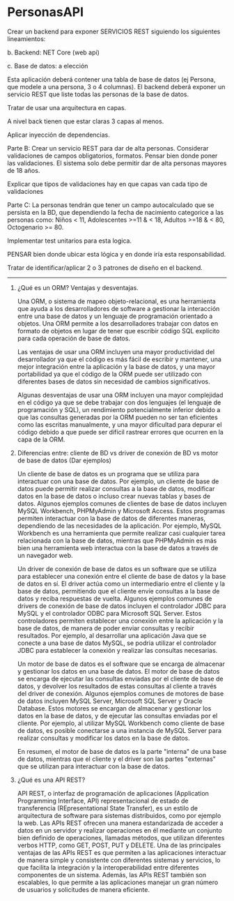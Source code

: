 # PersonasAPI
Crear un backend para exponer SERVICIOS REST siguiendo los siguientes lineamientos:

b.        Backend: NET Core (web api)

c.        Base de datos: a elección

Esta aplicación deberá contener una tabla de base de datos (ej Persona, que modele a una persona, 3 o 4 columnas). El backend deberá exponer un servicio REST que liste todas las personas de la base de datos.

Tratar de usar una arquitectura en capas.

A nivel back tienen que estar claras 3 capas al menos.

Aplicar inyección de dependencias.

Parte B: Crear un servicio REST para dar de alta personas. Considerar validaciones de campos obligatorios, formatos. Pensar bien donde poner las validaciones. El sistema solo debe permitir dar de alta personas mayores de 18 años.

Explicar que tipos de validaciones hay en que capas van cada tipo de validaciones

Parte C: La personas tendrán que tener un campo autocalculado que se persista en la BD, que dependiendo la fecha de nacimiento categorice a las personas como: Niños < 11, Adolescentes >=11 & < 18, Adultos >=18 & < 80, Octogenario >= 80.

Implementar test unitarios para esta logica.

PENSAR bien donde ubicar esta lógica y en donde iría esta responsabilidad.

Tratar de identificar/aplicar 2 o 3 patrones de diseño en el backend.
    
---

1. ¿Qué es un ORM? Ventajas y desventajas.
    
    Una ORM, o sistema de mapeo objeto-relacional, es una herramienta que ayuda a los desarrolladores de software a gestionar la interacción entre una base de datos y un lenguaje de programación orientado a objetos. Una ORM permite a los desarrolladores trabajar con datos en formato de objetos en lugar de tener que escribir código SQL explícito para cada operación de base de datos.
    
    Las ventajas de usar una ORM incluyen una mayor productividad del desarrollador ya que el código es más fácil de escribir y mantener, una mejor integración entre la aplicación y la base de datos, y una mayor portabilidad ya que el código de la ORM puede ser utilizado con diferentes bases de datos sin necesidad de cambios significativos.
    
    Algunas desventajas de usar una ORM incluyen una mayor complejidad en el código ya que se debe trabajar con dos lenguajes (el lenguaje de programación y SQL), un rendimiento potencialmente inferior debido a que las consultas generadas por la ORM pueden no ser tan eficientes como las escritas manualmente, y una mayor dificultad para depurar el código debido a que puede ser difícil rastrear errores que ocurren en la capa de la ORM.
    
2. Diferencias entre: cliente de BD vs driver de conexión de BD vs motor de base de datos (Dar ejemplos)

    Un cliente de base de datos es un programa que se utiliza para interactuar con una base de datos. Por ejemplo, un cliente de base de datos puede permitir realizar consultas a la base de datos, modificar datos en la base de datos o incluso crear nuevas tablas y bases de datos.
    Algunos ejemplos comunes de clientes de base de datos incluyen MySQL Workbench, PHPMyAdmin y Microsoft Access. Estos programas permiten interactuar con la base de datos de diferentes maneras, dependiendo de las necesidades de la aplicación. Por ejemplo, MySQL Workbench es una herramienta que permite realizar casi cualquier tarea relacionada con la base de datos, mientras que PHPMyAdmin es más bien una herramienta web interactua con la base de datos a través de un navegador web.
    
    Un driver de conexión de base de datos es un software que se utiliza para establecer una conexión entre el cliente de base de datos y la base de datos en sí. El driver actúa como un intermediario entre el cliente y la base de datos, permitiendo que el cliente envíe consultas a la base de datos y reciba respuestas de vuelta.
    Algunos ejemplos comunes de drivers de conexión de base de datos incluyen el controlador JDBC para MySQL y el controlador ODBC para Microsoft SQL Server. Estos controladores permiten establecer una conexión entre la aplicación y la base de datos, de manera de poder enviar consultas y recibir resultados. Por ejemplo, al desarrollar una aplicación Java que se conecte a una base de datos MySQL, se podria utilizar el controlador JDBC para establecer la conexión y realizar las consultas necesarias.
    
    Un motor de base de datos es el software que se encarga de almacenar y gestionar los datos en una base de datos. El motor de base de datos se encarga de ejecutar las consultas enviadas por el cliente de base de datos, y devolver los resultados de estas consultas al cliente a través del driver de conexión.
    Algunos ejemplos comunes de motores de base de datos incluyen MySQL Server, Microsoft SQL Server y Oracle Database. Estos motores se encargan de almacenar y gestionar los datos en la base de datos, y de ejecutar las consultas enviadas por el cliente. Por ejemplo, al utilizar MySQL Workbench como cliente de base de datos, es posible conectarse a una instancia de MySQL Server para realizar consultas y modificar los datos en la base de datos.
    
    En resumen, el motor de base de datos es la parte "interna" de una base de datos, mientras que el cliente y el driver son las partes "externas" que se utilizan para interactuar con la base de datos.
    
3. ¿Qué es una API REST?
    
    API REST, o interfaz de programación de aplicaciones (Application Programming Interface, API) representacional de estado de transferencia (REpresentational State Transfer), es un estilo de arquitectura de software para sistemas distribuidos, como por ejemplo la web. Las APIs REST ofrecen una manera estandarizada de acceder a datos en un servidor y realizar operaciones en él mediante un conjunto bien definido de operaciones, llamadas métodos, que utilizan diferentes verbos HTTP, como GET, POST, PUT y DELETE.
    Una de las principales ventajas de las APIs REST es que permiten a las aplicaciones interactuar de manera simple y consistente con diferentes sistemas y servicios, lo que facilita la integración y la interoperabilidad entre diferentes componentes de un sistema. Además, las APIs REST también son escalables, lo que permite a las aplicaciones manejar un gran número de usuarios y solicitudes de manera eficiente.
